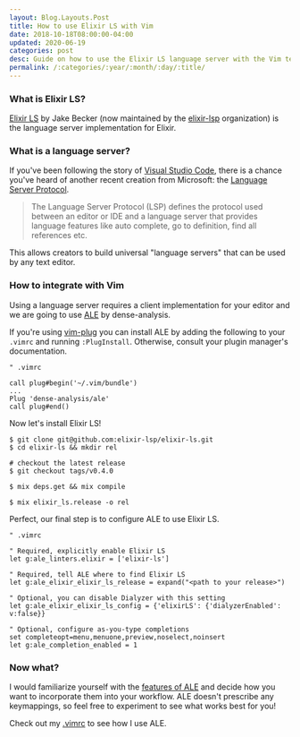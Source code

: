 ```yaml
---
layout: Blog.Layouts.Post
title: How to use Elixir LS with Vim
date: 2018-10-18T08:00:00-04:00
updated: 2020-06-19
categories: post
desc: Guide on how to use the Elixir LS language server with the Vim text editor. 
permalink: /:categories/:year/:month/:day/:title/
---
```


### What is Elixir LS?

[Elixir LS](https://github.com/elixir-lsp/elixir-ls) by Jake Becker (now maintained by the [elixir-lsp](https://github.com/elixir-lsp) organization) is the language server implementation for Elixir.

### What is a language server?

If you've been following the story of [Visual Studio Code](https://code.visualstudio.com), there is a chance you've heard of another recent creation from Microsoft: the [Language Server Protocol](https://langserver.org). 

>The Language Server Protocol (LSP) defines the protocol used between an editor or IDE and a language server that provides language features like auto complete, go to definition, find all references etc.

This allows creators to build universal "language servers" that can be used by any text editor. 

### How to integrate with Vim

Using a language server requires a client implementation for your editor and we are going to use [ALE](https://github.com/dense-analysis/ale) by dense-analysis.

If you're using [vim-plug](https://github.com/junegunn/vim-plug) you can install ALE by adding the following to your `.vimrc` and running `:PlugInstall`. Otherwise, consult your plugin manager's documentation.

```vim
" .vimrc

call plug#begin('~/.vim/bundle')
...
Plug 'dense-analysis/ale'
call plug#end()
```
Now let's install Elixir LS!

```shell
$ git clone git@github.com:elixir-lsp/elixir-ls.git
$ cd elixir-ls && mkdir rel

# checkout the latest release
$ git checkout tags/v0.4.0

$ mix deps.get && mix compile

$ mix elixir_ls.release -o rel
```

Perfect, our final step is to configure ALE to use Elixir LS.

```vim
" .vimrc

" Required, explicitly enable Elixir LS
let g:ale_linters.elixir = ['elixir-ls']

" Required, tell ALE where to find Elixir LS
let g:ale_elixir_elixir_ls_release = expand("<path to your release>")

" Optional, you can disable Dialyzer with this setting
let g:ale_elixir_elixir_ls_config = {'elixirLS': {'dialyzerEnabled': v:false}}

" Optional, configure as-you-type completions
set completeopt=menu,menuone,preview,noselect,noinsert
let g:ale_completion_enabled = 1
```

### Now what?

I would familiarize yourself with the [features of ALE](https://github.com/dense-analysis/ale#usage) and decide how you want to incorporate them into your workflow. ALE doesn't prescribe any keymappings, so feel free to experiment to see what works best for you!

Check out my [.vimrc](https://github.com/mhanberg/.dotfiles/blob/fb9831367e5543aa84df15b0d1b08e8993c6a905/vimrc#L203..L232) to see how I use ALE.
